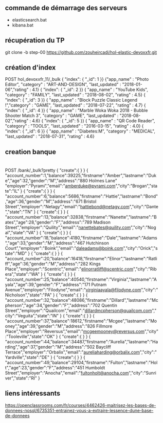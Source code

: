 ## commande de démarrage des serveurs

- elasticsearch.bat
- kibana.bat

## récupération du TP
git clone -b step-00 https://github.com/zouheircadi/hol-elastic-devoxxfr.git

## création d'index
POST hol_devoxxfr_11/_bulk
{ "index": { "_id": 1 }}
{"app_name" : "Photo Editor", "category" : "ART-AND-DESIGN", "last_updated" : "2018-01-06","rating" : 4.1}
{ "index": { "_id": 2 }}
{ "app_name" : "YouTube Kids", "category" : "FAMILY", "last_updated" : "2018-08-02", "rating" : 4.5}
{ "index": { "_id": 3 }}
{ "app_name" : "Block Puzzle Classic Legend !","category" : "GAME", "last_updated" : "2018-07-22", "rating" : 4.7}
{ "index": { "_id": 4 }}
{ "app_name" : "Marble Woka Woka 2018 - Bubble Shooter Match 3", "category" : "GAME", "last_updated" : "2018-08-02","rating" : 4.6}
{ "index": { "_id": 5 }}
{ "app_name" : "QR Code Reader", "category" : "TOOLS", "last_updated" : "2016-03-15", "rating" : 4.0}
{ "index": { "_id": 6 }}
{ "app_name" : "Diabetes:M", "category" : "MEDICAL", "last_updated" : "2018-07-31", "rating" : 4.6}   

## creation banque
#
POST /bank/_bulk?pretty
{ "create":{ } }
{ "account_number":1,"balance":39225,"firstname":"Amber","lastname":"Duke","age":32,"gender":"M","address":"880 Holmes Lane" "employer":"Pyrami","email":"amberduke@pyrami.com","city":"Brogan","state":"IL" }
{ "create":{ } }
{ "account_number":6,"balance":5686,"firstname":"Hattie","lastname":"Bond","age":36,"gender":"M","address":"671 Bristol Street","employer":"Netagy","email":"hattiebond@netagy.com","city":"Dante","state":"TN" }
{ "create":{ } }
{ "account_number":13,"balance":32838,"firstname":"Nanette","lastname":"Bates","age":28,"gender":"F","address":"789 Madison Street","employer":"Quility","email":"nanettebates@quility.com","city":"Nogal","state":"VA" }
{ "create":{ } }
{ "account_number":18,"balance":4180,"firstname":"Dale","lastname":"Adams","age":33,"gender":"M","address":"467 Hutchinson Court","employer":"Boink","email":"daleadams@boink.com","city":"Orick","state":"MD" }
{ "create":{ } }
{ "account_number":20,"balance":16418,"firstname":"Elinor","lastname":"Ratliff","age":36,"gender":"M","address":"282 Kings Place","employer":"Scentric","email":"elinorratliff@scentric.com","city":"Ribera","state":"WA" }
{ "create":{ } }
{ "account_number":25,"balance":40540,"firstname":"Virginia","lastname":"Ayala","age":39,"gender":"F","address":"171 Putnam Avenue","employer":"Filodyne","email":"virginiaayala@filodyne.com","city":"Nicholson","state":"PA" }
{ "create":{ } }
{ "account_number":32,"balance":48086,"firstname":"Dillard","lastname":"Mcpherson","age":34,"gender":"F","address":"702 Quentin Street","employer":"Quailcom","email":"dillardmcpherson@quailcom.com","city":"Veguita","state":"IN" }
{ "create":{ } }
{ "account_number":37,"balance":18612,"firstname":"Mcgee","lastname":"Mooney","age":39,"gender":"M","address":"826 Fillmore Place","employer":"Reversus","email":"mcgeemooney@reversus.com","city":"Tooleville","state":"OK" }
{ "create":{ } }
{ "account_number":44,"balance":34487,"firstname":"Aurelia","lastname":"Harding","age":37,"gender":"M","address":"502 Baycliff Terrace","employer":"Orbalix","email":"aureliaharding@orbalix.com","city":"Yardville","state":"DE" }
{ "create":{ } }
{ "account_number":49,"balance":29104,"firstname":"Fulton","lastname":"Holt","age":23,"gender":"F","address":"451 Humboldt Street","employer":"Anocha","email":"fultonholt@anocha.com","city":"Sunriver","state":"RI" }


## liens intéressants
https://openclassrooms.com/fr/courses/4462426-maitrisez-les-bases-de-donnees-nosql/6735351-entrainez-vous-a-extraire-lessence-dune-base-de-donnees
